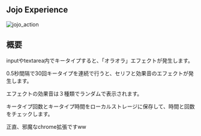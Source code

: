 ## Jojo Experience

![jojo_action](https://user-images.githubusercontent.com/17793990/59861753-63dbe180-93bc-11e9-88fb-1c4e38eb5681.gif)

## 概要

inputやtextarea内でキータイプすると、「オラオラ」エフェクトが発生します。

0.5秒間隔で30回キータイプを連続で行うと、セリフと効果音のエフェクトが発生します。



エフェクトの効果音は３種類でランダムで表示されます。



キータイプ回数とキータイプ時間をローカルストレージに保存して、時間と回数をチェックします。



正直、邪魔なchrome拡張ですww